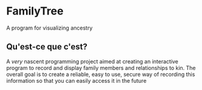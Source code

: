 # FamilyTree
A program for visualizing ancestry

Qu'est-ce que c'est?
--------------------
A <em>very</em> nascent programming project aimed at creating an interactive 
program to record and display family members and relationships to kin. 
The overall goal is to create a reliable, easy to use, secure way of recording 
this information so that you can easily access it in the future


